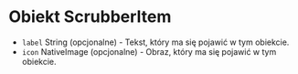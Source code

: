 # Obiekt ScrubberItem

* `label` String (opcjonalne) - Tekst, który ma się pojawić w tym obiekcie.
* `icon` NativeImage (opcjonalne) - Obraz, który ma się pojawić w tym obiekcie.

